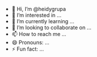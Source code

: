- 👋 Hi, I’m @heidygrupa
- 👀 I’m interested in ...
- 🌱 I’m currently learning ...
- 💞️ I’m looking to collaborate on ...
- 📫 How to reach me ...
- 😄 Pronouns: ...
- ⚡ Fun fact: ...

<!---
heidygrupa/heidygrupa is a ✨ special ✨ repository because its `README.md` (this file) appears on your GitHub profile.
You can click the Preview link to take a look at your changes.
--->
